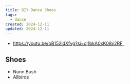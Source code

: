 ```yaml
---
title: DIY Dance Shoes
tags:
  - dance
created: 2024-12-11
updated: 2024-12-11
---
```


- https://youtu.be/oB152ldXfvg?si=cj1bkA0xK08v2RF_

## Shoes

- Nunn Bush
- Allbirds